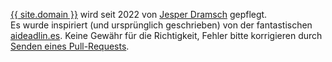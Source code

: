 <a href="{{site.baseurl_root}}">{{ site.domain }}</a> wird seit 2022 von <a href="https://dramsch.net/">Jesper Dramsch</a> gepflegt. <br>Es wurde inspiriert (und ursprünglich geschrieben) von der fantastischen <a href="https://aideadlin.es">aideadlin.es</a>. Keine Gewähr für die Richtigkeit, Fehler bitte korrigieren durch <a href="https://github.com/JesperDramsch/python-deadlines/pulls/">Senden eines Pull-Requests</a>.
